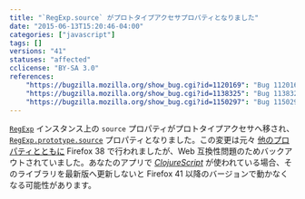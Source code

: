 ```yaml
---
title: "`RegExp.source` がプロトタイプアクセサプロパティとなりました"
date: "2015-06-13T15:20:46-04:00"
categories: ["javascript"]
tags: []
versions: "41"
statuses: "affected"
cclicense: "BY-SA 3.0"
references:
    "https://bugzilla.mozilla.org/show_bug.cgi?id=1120169": "Bug 1120169 - Implement RegExp.prototype.{global, ignoreCase, multiline, source, sticky, unicode}"
    "https://bugzilla.mozilla.org/show_bug.cgi?id=1138325": "Bug 1138325 - Turning RegExp#source from an instance property into an accessor breaks ClojureScript apps"
    "https://bugzilla.mozilla.org/show_bug.cgi?id=1150297": "Bug 1150297 - Move source property to RegExp instance again."
---
```

[`RegExp`](https://developer.mozilla.org/ja/docs/Web/JavaScript/Reference/Global_Objects/RegExp) インスタンス上の `source` プロパティがプロトタイプアクセサへ移され、[`RegExp.prototype.source`](https://developer.mozilla.org/ja/docs/Web/JavaScript/Reference/Global_Objects/RegExp/source) プロパティとなりました。この変更は元々 [他のプロパティとともに](https://www.fxsitecompat.com/ja/docs/2015/regexp-global-ignorecase-multiline-and-sticky-properties-are-now-prototype-accessor-properties/) Firefox 38 で行われましたが、Web 互換性問題のためバックアウトされていました。あなたのアプリで [*ClojureScript*](https://github.com/clojure/clojurescript) が使われている場合、そのライブラリを最新版へ更新しないと Firefox 41 以降のバージョンで動かなくなる可能性があります。

